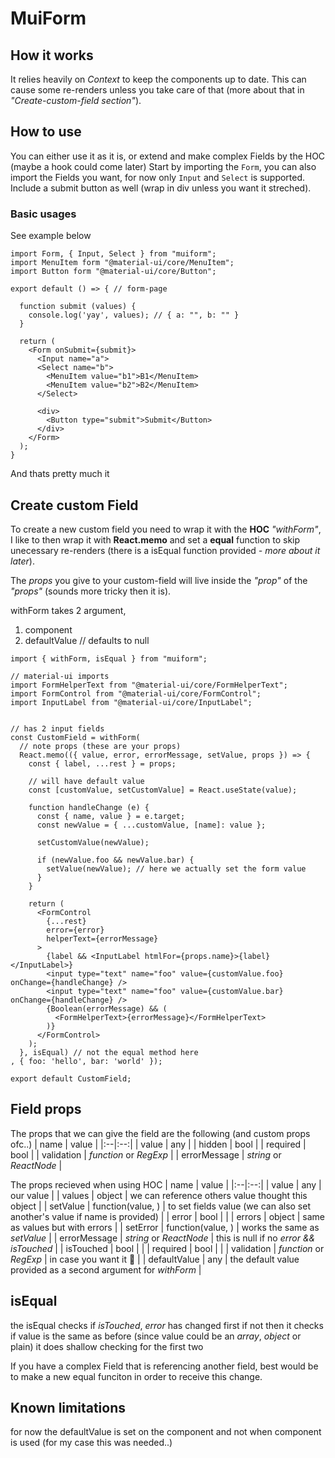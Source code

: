 # MuiForm

## How it works

It relies heavily on _Context_ to keep the components up to date. This can cause some re-renders unless you take care of that (more about that in _"Create-custom-field section"_).

## How to use

You can either use it as it is, or extend and make complex Fields by the HOC (maybe a hook could come later)
Start by importing the `Form`, you can also import the Fields you want, for now only `Input` and `Select` is supported. Include a submit button as well (wrap in div unless you want it streched).

### Basic usages

See example below

```
import Form, { Input, Select } from "muiform";
import MenuItem form "@material-ui/core/MenuItem";
import Button form "@material-ui/core/Button";

export default () => { // form-page

  function submit (values) {
    console.log('yay', values); // { a: "", b: "" }
  }

  return (
    <Form onSubmit={submit}>
      <Input name="a">
      <Select name="b">
        <MenuItem value="b1">B1</MenuItem>
        <MenuItem value="b2">B2</MenuItem>
      </Select>

      <div>
        <Button type="submit">Submit</Button>
      </div>
    </Form>
  );
}
```

And thats pretty much it

## Create custom Field

To create a new custom field you need to wrap it with the **HOC** _"withForm"_, I like to then wrap it with **React.memo** and set a **equal** function to skip unecessary re-renders (there is a isEqual function provided _- more about it later_).

The _props_ you give to your custom-field will live inside the _"prop"_ of the _"props"_ (sounds more tricky then it is).

withForm takes 2 argument,

1. component
2. defaultValue // defaults to null

```
import { withForm, isEqual } from "muiform";

// material-ui imports
import FormHelperText from "@material-ui/core/FormHelperText";
import FormControl from "@material-ui/core/FormControl";
import InputLabel from "@material-ui/core/InputLabel";


// has 2 input fields
const CustomField = withForm(
  // note props (these are your props)
  React.memo(({ value, error, errorMessage, setValue, props }) => {
    const { label, ...rest } = props;

    // will have default value
    const [customValue, setCustomValue] = React.useState(value);

    function handleChange (e) {
      const { name, value } = e.target;
      const newValue = { ...customValue, [name]: value };

      setCustomValue(newValue);

      if (newValue.foo && newValue.bar) {
        setValue(newValue); // here we actually set the form value
      }
    }

    return (
      <FormControl
        {...rest}
        error={error}
        helperText={errorMessage}
      >
        {label && <InputLabel htmlFor={props.name}>{label}</InputLabel>}
        <input type="text" name="foo" value={customValue.foo} onChange={handleChange} />
        <input type="text" name="foo" value={customValue.bar} onChange={handleChange} />
        {Boolean(errorMessage) && (
          <FormHelperText>{errorMessage}</FormHelperText>
        )}
      </FormControl>
    );
  }, isEqual) // not the equal method here
, { foo: 'hello', bar: 'world' });

export default CustomField;
```

## Field props

The props that we can give the field are the following (and custom props ofc..)
| name | value |
|:--|:--:|
| value | any |
| hidden | bool |
| required | bool |
| validation | _function_ or _RegExp_ |
| errorMessage | _string_ or _ReactNode_ |

The props recieved when using HOC
| name | value |
|:--|:--:|
| value | any | our value |
| values | object | we can reference others value thought this object |
| setValue | function(value, <name>) | to set fields value (we can also set another's value if name is provided) |
| error | bool | |
| errors | object | same as values but with errors |
| setError | function(value, <name>) | works the same as _setValue_ |
| errorMessage | _string_ or _ReactNode_ | this is null if no _error && isTouched_ |
| isTouched | bool | |
| required | bool | |
| validation | _function_ or _RegExp_ | in case you want it :shrug: |
| defaultValue | any | the default value provided as a second argument for _withForm_ |

## isEqual

the isEqual checks if _isTouched_, _error_ has changed first
if not then it checks if value is the same as before
(since value could be an _array_, _object_ or plain) it does shallow checking for the first two

If you have a complex Field that is referencing another field, best would be to make a new equal funciton in order to receive this change.

## Known limitations

for now the defaultValue is set on the component and not when component is used (for my case this was needed..)
